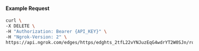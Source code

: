 <!-- Code generated for API Clients. DO NOT EDIT. -->

#### Example Request

```bash
curl \
-X DELETE \
-H "Authorization: Bearer {API_KEY}" \
-H "Ngrok-Version: 2" \
https://api.ngrok.com/edges/https/edghts_2tfL22vYNJuzEqG4wdrYT2W0SJn/routes/edghtsrt_2tfL22rITKtW4okyrmpi7vFjsMF/user_agent_filter
```
